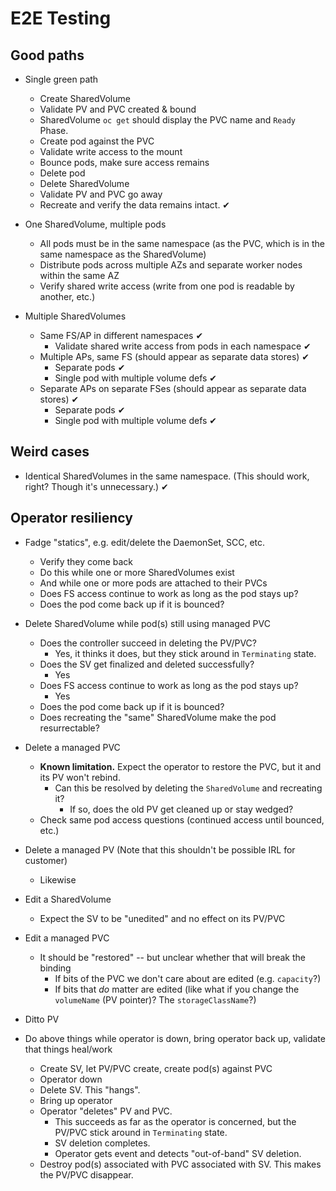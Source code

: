 # E2E Testing

## Good paths

* Single green path
    * Create SharedVolume
    * Validate PV and PVC created & bound
    * SharedVolume `oc get` should display the PVC name and `Ready` Phase.
    * Create pod against the PVC
    * Validate write access to the mount
    * Bounce pods, make sure access remains
    * Delete pod
    * Delete SharedVolume
    * Validate PV and PVC go away
    * Recreate and verify the data remains intact. ✔

* One SharedVolume, multiple pods
    * All pods must be in the same namespace (as the PVC, which is in the same namespace as the SharedVolume)
    * Distribute pods across multiple AZs and separate worker nodes within the same AZ
    * Verify shared write access (write from one pod is readable by another, etc.)

* Multiple SharedVolumes
    * Same FS/AP in different namespaces ✔
        * Validate shared write access from pods in each namespace ✔
    * Multiple APs, same FS (should appear as separate data stores) ✔
        * Separate pods ✔
        * Single pod with multiple volume defs ✔
    * Separate APs on separate FSes (should appear as separate data stores) ✔
        * Separate pods ✔
        * Single pod with multiple volume defs ✔

## Weird cases

* Identical SharedVolumes in the same namespace. (This should work, right? Though it's unnecessary.) ✔

## Operator resiliency

* Fadge "statics", e.g. edit/delete the DaemonSet, SCC, etc.
    * Verify they come back
    * Do this while one or more SharedVolumes exist
    * And while one or more pods are attached to their PVCs
    * Does FS access continue to work as long as the pod stays up?
    * Does the pod come back up if it is bounced?

* Delete SharedVolume while pod(s) still using managed PVC
    * Does the controller succeed in deleting the PV/PVC?
        * Yes, it thinks it does, but they stick around in `Terminating` state.
    * Does the SV get finalized and deleted successfully?
        * Yes
    * Does FS access continue to work as long as the pod stays up?
        * Yes
    * Does the pod come back up if it is bounced?
    * Does recreating the "same" SharedVolume make the pod resurrectable?

* Delete a managed PVC
    * **Known limitation.** Expect the operator to restore the PVC, but it and its PV won't rebind.
        * Can this be resolved by deleting the `SharedVolume` and recreating it?
            * If so, does the old PV get cleaned up or stay wedged?
    * Check same pod access questions (continued access until bounced, etc.)

* Delete a managed PV (Note that this shouldn't be possible IRL for customer)
    * Likewise

* Edit a SharedVolume
    * Expect the SV to be "unedited" and no effect on its PV/PVC

* Edit a managed PVC
    * It should be "restored" -- but unclear whether that will break the binding
        * If bits of the PVC we don't care about are edited (e.g. `capacity`?)
        * If bits that *do* matter are edited (like what if you change the `volumeName` (PV pointer)? The `storageClassName`?)

* Ditto PV

* Do above things while operator is down, bring operator back up, validate that things heal/work
    * Create SV, let PV/PVC create, create pod(s) against PVC
    * Operator down
    * Delete SV. This "hangs".
    * Bring up operator
    * Operator "deletes" PV and PVC.
        * This succeeds as far as the operator is concerned, but the PV/PVC stick around in `Terminating` state.
        * SV deletion completes.
        * Operator gets event and detects "out-of-band" SV deletion.
    * Destroy pod(s) associated with PVC associated with SV. This makes the PV/PVC disappear.